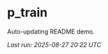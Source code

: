 # p_train

Auto-updating README demo.

<!--START_SECTION:status-->
_Last run: 2025-08-27 20:22 UTC_
<!--END_SECTION:status-->




















































































































































































